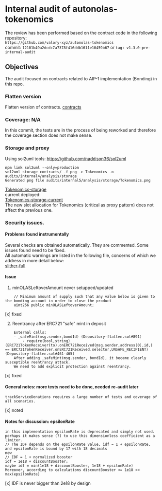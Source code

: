 # Internal audit of autonolas-tokenomics
The review has been performed based on the contract code in the following repository:<br>
`https://github.com/valory-xyz/autonolas-tokenomics` <br>
commit: `12101b49a2dcdc7a7378f416ddb1611e10459b67` or `tag: v1.3.0-pre-internal-audit`<br> 

## Objectives
The audit focused on contracts related to AIP-1 implementation (Bonding) in this repo.

### Flatten version
Flatten version of contracts. [contracts](https://github.com/valory-xyz/autonolas-tokenomics/blob/main/audits/internal5/analysis/contracts) 

### Coverage: N/A
In this commit, the tests are in the process of being reworked and therefore the coverage section does not make sense.

### Storage and proxy
Using sol2uml tools: https://github.com/naddison36/sol2uml <br>
```
npm link sol2uml --only=production
sol2uml storage contracts/ -f png -c Tokenomics -o audits/internal4/analysis/storage
Generated png file audits/internal5/analysis/storage/Tokenomics.png
```
[Tokenomics-storage](https://github.com/valory-xyz/autonolas-tokenomics/blob/main/audits/internal5/analysis/storage/Tokenomics.png) <br>
current deployed: <br>
[Tokenomics-storage-current](https://github.com/valory-xyz/autonolas-tokenomics/blob/main/audits/internal4/analysis/storage/Tokenomics.png) <br>
The new slot allocation for Tokenomics (critical as proxy pattern) does not affect the previous one. 

### Security issues.
#### Problems found instrumentally
Several checks are obtained automatically. They are commented. Some issues found need to be fixed. <br>
All automatic warnings are listed in the following file, concerns of which we address in more detail below: <br>
[slither-full](https://github.com/valory-xyz/autonolas-tokenomics/blob/main/audits/internal5/analysis/slither_full.txt) <br>

#### Issue
1. minOLASLeftoverAmount never setupped/updated
```
    // Minimum amount of supply such that any value below is given to the bonding account in order to close the product
    uint256 public minOLASLeftoverAmount;
```
[x] fixed

2. Reentrancy after ERC721 "safe" mint in deposit
```
	External calls:
	- _safeMint(msg.sender,bondId) (Depository-flatten.sol#891)
		- require(bool,string)(ERC721TokenReceiver(to).onERC721Received(msg.sender,address(0),id,) == ERC721TokenReceiver.onERC721Received.selector,UNSAFE_RECIPIENT) (Depository-flatten.sol#461-465)
	After adding _safeMint(msg.sender, bondId), it became clearly susceptible reentrancy attack.
    We need to add explicit protection against reentrancy.
```
[x] fixed

#### General notes: more tests need to be done, needed re-audit later
```
trackServiceDonations requires a large number of tests and coverage of all scenarios.
```
[x] noted

#### Notes for discussion: epsilonRate
```
in this implementation epsilonRate is deprecated and simply not used. perhaps it makes sense (?) to use this dimensionless coefficient as a limiter.
// The IDF depends on the epsilonRate value, idf = 1 + epsilonRate, and epsilonRate is bound by 17 with 18 decimals
new
// IDF = 1 + normalized booster
idf = 1e18 + discountBooster;
maybe idf = min(1e18 + discountBooster, 1e18 + epsilonRate)
Moreover, according to calculations discountBooster <= 1e18 << max(epsilonRate)
```
[x] IDF is never bigger than 2e18 by design

